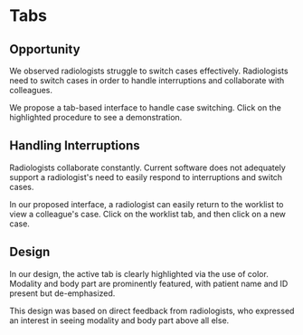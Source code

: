 Tabs
=============

Opportunity
-------------
We observed radiologists struggle to switch cases effectively. Radiologists need to switch cases in order to handle interruptions and collaborate with colleagues.

We propose a tab-based interface to handle case switching. Click on the highlighted procedure to see a demonstration.

Handling Interruptions
-------------
Radiologists collaborate constantly. Current software does not adequately support a radiologist's need to easily respond to interruptions and switch cases.

In our proposed interface, a radiologist can easily return to the worklist to view a colleague's case. Click on the worklist tab, and then click on a new case.

Design
-------------
In our design, the active tab is clearly highlighted via the use of color. Modality and body part are prominently featured, with patient name and ID present but de-emphasized.

This design was based on direct feedback from radiologists, who expressed an interest in seeing modality and body part above all else.